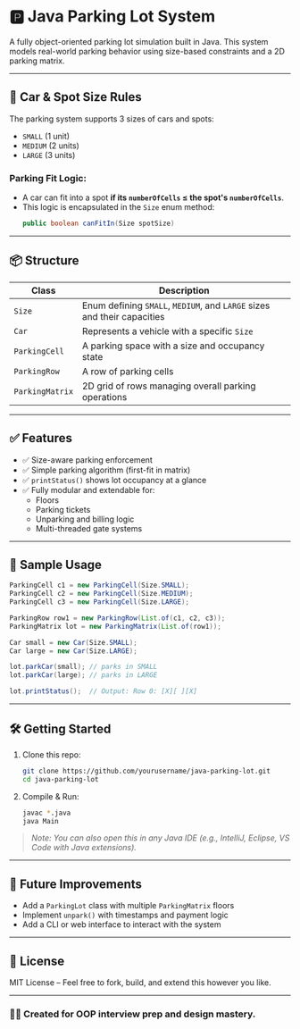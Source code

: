 # 🅿️ Java Parking Lot System

A fully object-oriented parking lot simulation built in Java. This system models real-world parking behavior using size-based constraints and a 2D parking matrix.

---

## 🚗 Car & Spot Size Rules

The parking system supports 3 sizes of cars and spots:

- `SMALL` (1 unit)
- `MEDIUM` (2 units)
- `LARGE` (3 units)

### Parking Fit Logic:
- A car can fit into a spot **if its `numberOfCells` ≤ the spot's `numberOfCells`**.
- This logic is encapsulated in the `Size` enum method:  
  ```java
  public boolean canFitIn(Size spotSize)
  ```

---

## 📦 Structure

| Class | Description |
|-------|-------------|
| `Size` | Enum defining `SMALL`, `MEDIUM`, and `LARGE` sizes and their capacities |
| `Car` | Represents a vehicle with a specific `Size` |
| `ParkingCell` | A parking space with a size and occupancy state |
| `ParkingRow` | A row of parking cells |
| `ParkingMatrix` | 2D grid of rows managing overall parking operations |

---

## ✅ Features

- ✅ Size-aware parking enforcement
- ✅ Simple parking algorithm (first-fit in matrix)
- ✅ `printStatus()` shows lot occupancy at a glance
- ✅ Fully modular and extendable for:
  - Floors
  - Parking tickets
  - Unparking and billing logic
  - Multi-threaded gate systems

---

## 🧪 Sample Usage

```java
ParkingCell c1 = new ParkingCell(Size.SMALL);
ParkingCell c2 = new ParkingCell(Size.MEDIUM);
ParkingCell c3 = new ParkingCell(Size.LARGE);

ParkingRow row1 = new ParkingRow(List.of(c1, c2, c3));
ParkingMatrix lot = new ParkingMatrix(List.of(row1));

Car small = new Car(Size.SMALL);
Car large = new Car(Size.LARGE);

lot.parkCar(small); // parks in SMALL
lot.parkCar(large); // parks in LARGE

lot.printStatus();  // Output: Row 0: [X][ ][X]
```

---

## 🛠️ Getting Started

1. Clone this repo:
   ```bash
   git clone https://github.com/yourusername/java-parking-lot.git
   cd java-parking-lot
   ```

2. Compile & Run:
   ```bash
   javac *.java
   java Main
   ```

> _Note: You can also open this in any Java IDE (e.g., IntelliJ, Eclipse, VS Code with Java extensions)._

---

## 📌 Future Improvements

- Add a `ParkingLot` class with multiple `ParkingMatrix` floors
- Implement `unpark()` with timestamps and payment logic
- Add a CLI or web interface to interact with the system

---

## 📄 License

MIT License – Feel free to fork, build, and extend this however you like.

---

### 👨‍💻 Created for OOP interview prep and design mastery.
